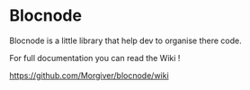 # Blocnode
Blocnode is a little library that help dev to organise there code.

For full documentation you can read the Wiki !

https://github.com/Morgiver/blocnode/wiki
